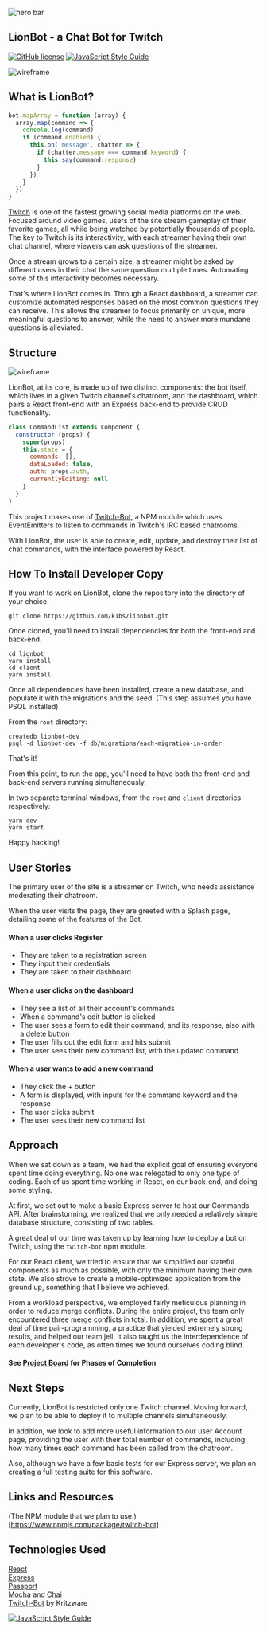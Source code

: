 ![hero bar](./assets/title-bar.png)
## LionBot - a Chat Bot for Twitch
[![GitHub license](https://img.shields.io/github/license/k1bs/lionbot.svg)](https://github.com/k1bs/lionbot/blob/master/LICENSE)
[![JavaScript Style Guide](https://img.shields.io/badge/code_style-standard-brightgreen.svg)](https://standardjs.com)

![wireframe](./assets/home-example.png)

## What is LionBot?

```javascript
bot.mapArray = function (array) {
  array.map(command => {
    console.log(command)
    if (command.enabled) {
      this.on('message', chatter => {
        if (chatter.message === command.keyword) {
          this.say(command.response)
        }
      })
    }
  })
}
```

[Twitch](https://www.twitch.tv) is one of the fastest growing social media platforms on the web. Focused around video games, users of the site stream gameplay of their favorite games, all while being watched by potentially thousands of people. The key to Twitch is its interactivity, with each streamer having their own chat channel, where viewers can ask questions of the streamer.

Once a stream grows to a certain size, a streamer might be asked by different users in their chat the same question multiple times. Automating some of this interactivity becomes necessary.

That's where LionBot comes in. Through a React dashboard, a streamer can customize automated responses based on the most common questions they can receive. This allows the streamer to focus primarily on unique, more meaningful questions to answer, while the need to answer more mundane questions is alleviated.

## Structure

![wireframe](./assets/react-wireframe.png)

LionBot, at its core, is made up of two distinct components: the bot itself, which lives in a given Twitch channel's chatroom, and the dashboard, which pairs a React front-end with an Express back-end to provide CRUD functionality.

```javascript
class CommandList extends Component {
  constructor (props) {
    super(props)
    this.state = {
      commands: [],
      dataLoaded: false,
      auth: props.auth,
      currentlyEditing: null
    }
  }
}
```

This project makes use of [Twitch-Bot](https://www.npmjs.com/package/twitch-bot), a NPM module which uses EventEmitters to listen to commands in Twitch's IRC based chatrooms.

With LionBot, the user is able to create, edit, update, and destroy their list of chat commands, with the interface powered by React.

## How To Install Developer Copy

If you want to work on LionBot, clone the repository into the directory of your choice.

`git clone https://github.com/k1bs/lionbot.git`

Once cloned, you'll need to install dependencies for both the front-end and back-end.

```
cd lionbot
yarn install
cd client
yarn install
```

Once all dependencies have been installed, create a new database, and populate it with the migrations and the seed. (This step assumes you have PSQL installed)

From the `root` directory:

```
createdb lionbot-dev
psql -d lionbot-dev -f db/migrations/each-migration-in-order
```

That's it!

From this point, to run the app, you'll need to have both the front-end and back-end servers running simultaneously.

In two separate terminal windows, from the `root` and `client` directories respectively:

`yarn dev`  
`yarn start`

Happy hacking!

## User Stories

The primary user of the site is a streamer on Twitch, who needs assistance moderating their chatroom.

When the user visits the page, they are greeted with a Splash page, detailing some of the features of the Bot.

#### When a user clicks Register
- They are taken to a registration screen
- They input their credentials
- They are taken to their dashboard

#### When a user clicks on the dashboard
- They see a list of all their account's commands
- When a command's edit button is clicked
- The user sees a form to edit their command, and its response, also with a delete button
- The user fills out the edit form and hits submit
- The user sees their new command list, with the updated command

#### When a user wants to add a new command
- They click the + button
- A form is displayed, with inputs for the command keyword and the response
- The user clicks submit
- The user sees their new command list

## Approach

When we sat down as a team, we had the explicit goal of ensuring everyone spent time doing everything. No one was relegated to only one type of coding. Each of us spent time working in React, on our back-end, and doing some styling.

At first, we set out to make a basic Express server to host our Commands API. After brainstorming, we realized that we only needed a relatively simple database structure, consisting of two tables.

A great deal of our time was taken up by learning how to deploy a bot on Twitch, using the `twitch-bot` npm module.

For our React client, we tried to ensure that we simplified our stateful components as much as possible, with only the minimum having their own state. We also strove to create a mobile-optimized application from the ground up, something that I believe we achieved.

From a workload perspective, we employed fairly meticulous planning in order to reduce merge conflicts. During the entire project, the team only encountered three merge conflicts in total. In addition, we spent a great deal of time pair-programming, a practice that yielded extremely strong results, and helped our team jell. It also taught us the interdependence of each developer's code, as often times we found ourselves coding blind.

#### See [Project Board](https://github.com/k1bs/lionbot/projects/1) for Phases of Completion

## Next Steps

Currently, LionBot is restricted only one Twitch channel. Moving forward, we plan to be able to deploy it to multiple channels simultaneously.

In addition, we look to add more useful information to our user Account page, providing the user with their total number of commands, including how many times each command has been called from the chatroom.

Also, although we have a few basic tests for our Express server, we plan on creating a full testing suite for this software.

## Links and Resources

(The NPM module that we plan to use.)[https://www.npmjs.com/package/twitch-bot]

## Technologies Used

[React](https://reactjs.org/)  
[Express](https://github.com/expressjs/express)  
[Passport](https://www.npmjs.com/package/passport)  
[Mocha](https://mochajs.org/) and [Chai](http://chaijs.com/)  
[Twitch-Bot](https://github.com/kritzware/twitch-bot) by Kritzware  


[![JavaScript Style Guide](https://cdn.rawgit.com/standard/standard/master/badge.svg)](https://github.com/standard/standard)
